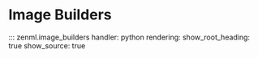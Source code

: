 # Image Builders

::: zenml.image_builders
    handler: python
    rendering:
      show_root_heading: true
      show_source: true
